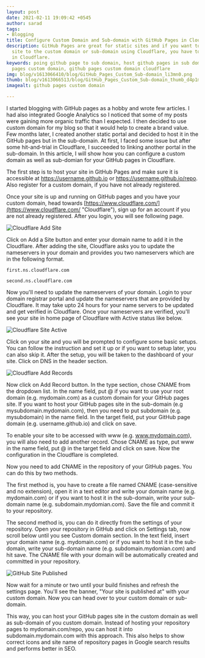 ```yaml
---
layout: post
date: 2021-02-11 19:09:42 +0545
author: sarad
tags:
- Blogging
title: Configure Custom Domain and Sub-domain with GitHub Pages in Cloudflare
description: GitHub Pages are great for static sites and if you want to point your
  site to the custom domain or sub-domain using Cloudflare, you have to do few configurations
  in Cloudflare.
keywords: poing github page to sub domain, host github pages in sub domain, github
  pages custom domain, github pages custom domain cloudflare
img: blog/v1613066410/blog/GitHub_Pages_Custom_Sub-domain_li3mn0.png
thumb: blog/v1613066513/blog/GitHub_Pages_Custom_Sub-domain_thumb_d4p1me.png
imagealt: github pages custom domain

---
```

I started blogging with GitHub pages as a hobby and wrote few articles. I had also integrated Google Analytics so I noticed that some of my posts were gaining more organic traffic than I expected. I then decided to use custom domain for my blog so that it would help to create a brand value. Few months later, I created another static portal and decided to host it in the GitHub pages but in the sub-domain. At first, I faced some issue but after some hit-and-trial in Cloudflare, I succeeded to linking another portal in the sub-domain. In this article, I will show how you can configure a custom domain as well as sub-domian for your GitHub pages in Cloudflare.

The first step is to host your site in GitHub Pages and make sure it is accessible at https://username.github.io or https://username.github.io/repo. Also register for a custom domain, if you have not already registered.

Once your site is up and running on GitHub pages and you have your custom domain, head towards [https://www.cloudflare.com/](https://www.cloudflare.com/ "Cloudflare"), sign up for an account if you are not already registered. After you login, you will see following page.

![Cloudflare Add Site](https://res.cloudinary.com/ictsolved/image/upload/v1613057705/blog/cloudflare-home_s0cjs4.png "Cloudflare Add Site")

Click on Add a Site button and enter your domain name to add it in the Cloudflare. After adding the site, Cloudflare asks you to update the nameservers in your domain and provides you two nameservers which are in the following format.

    first.ns.cloudflare.com

    second.ns.cloudflare.com

Now you'll need to update the nameservers of your domain. Login to your domain registrar portal and update the nameservers that are provided by Cloudflare. It may take upto 24 hours for your name servers to be updated and get verified in Cloudflare. Once your nameservers are verified, you'll see your site in home page of Cloudflare with Active status like below.

![Cloudflare Site Active](https://res.cloudinary.com/ictsolved/image/upload/v1613060821/blog/ictsolved_20210211221153_nsj1je.png "Cloudflare Site Active")

Click on your site and you will be prompted to configure some basic setups. You can follow the instruction and set it up or if you want to setup later, you can also skip it. After the setup, you will be taken to the dashboard of your site. Click on DNS in the header section.

![Cloudflare Add Records](https://res.cloudinary.com/ictsolved/image/upload/v1613061579/blog/ictsolved_20210211222337_mneeq6.png "Cloudflare Add Records")

Now click on Add Record button. In the type section, chose CNAME from the dropdown list. In the name field, put @ if you want to use your root domain (e.g. mydomain.com) as a custom domain for your GitHub pages site. If you want to host your GitHub pages site in the sub-domain (e.g mysubdomain.mydomain.com), then you need to put subdomain (e.g. mysubdomain) in the name field. In the target field, put your GitHub page domain (e.g. username.github.io) and click on save.

To enable your site to be accessed with www (e.g. www.mydomain.com), you will also need to add another record. Chose CNAME as type, put www in the name field, put @ in the target field and click on save. Now the configuration in the Cloudflare is completed.

Now you need to add CNAME in the repository of your GitHub pages. You can do this by two methods.

The first method is, you have to create a file named CNAME (case-sensitive and no extension), open it in a text editor and write your domain name (e.g. mydomain.com) or if you want to host it in the sub-domain, write your sub-domain name (e.g. subdomain.mydomian.com). Save the file and commit it to your repository.

The second method is, you can do it directly from the settings of your repository. Open your repository in GitHub and click on Settings tab, now scroll below until you see Custom domain section. In the text field, insert your domain name (e.g. mydomain.com) or if you want to host it in the sub-domain, write your sub-domain name (e.g. subdomain.mydomian.com) and hit save. The CNAME file with your domain will be automatically created and committed in your repository.

![GitHub Site Published](https://res.cloudinary.com/ictsolved/image/upload/v1613063095/blog/ictsolved_20210211224946_sazjpy.png "GitHub Site Published")

Now wait for a minute or two until your build finishes and refresh the settings page. You'll see the banner, "Your site is published at" with your custom domain. Now you can head over to your custom domain or sub-domain.

This way, you can host your GitHub pages site in the custom domain as well as sub-domain of you custom domain. Instead of hosting your repository pages to mydomain.com/repo, you can host it into subdomain.mydomain.com with this approach. This also helps to show correct icons and site name of repository pages in Google search results and performs better in SEO.